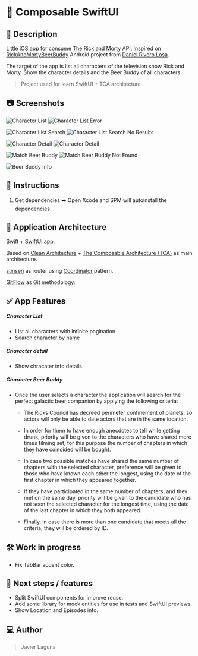 # 📱 Composable SwiftUI

## 📝 Description

Little iOS app for consume [The Rick and Morty](https://rickandmortyapi.com/) API. Inspired on [RickAndMortyBeerBuddy](https://github.com/danielriverolosa/RickAndMortyBeerBuddy) Android project from [Daniel Rivero Losa](https://github.com/danielriverolosa).

The target of the app is list all characters of the television show Rick and Morty.
Show the character details and the Beer Buddy of all characters.

> Project used for learn SwiftUI + TCA architecture

## 📷 Screenshots

![Character List](/.readme_resources/characters_list.png)
![Character List Error](/.readme_resources/characters_list_error.png)

![Character List Search](/.readme_resources/characters_list_search.png)
![Character List Search No Results](/.readme_resources/characters_list_search_no_results.png)

![Character Detail](/.readme_resources/character_detail_1.png)
![Character Detail](/.readme_resources/character_detail_2.png)

![Match Beer Buddy](/.readme_resources/match_beer_buddy.png)
![Match Beer Buddy Not Found](/.readme_resources/match_beer_buddy_not_found.png)

![Beer Buddy Info](/.readme_resources/beer_buddy_info.png)


## 🚩 Instructions

1. Get dependencies ➡️ Open Xcode and SPM will autoinstall the dependencies.

## 🚧 Application Architecture

[Swift](https://www.apple.com/es/swift/) + [SwiftUI](https://developer.apple.com/xcode/swiftui/) app.

Based on [Clean Architecture](https://blog.cleancoder.com/uncle-bob/2012/08/13/the-clean-architecture.html) + [The Composable Architecture (TCA)](https://github.com/pointfreeco/swift-composable-architecture) as main architecture.

[stinsen](https://github.com/rundfunk47/stinsen) as router using [Coordinator](https://khanlou.com/2015/01/the-coordinator/) pattern.

[GitFlow](https://datasift.github.io/gitflow/IntroducingGitFlow.html) as Git methodology.

## ✅ App Features

##### Character List

- List all characters with infinite pagination
- Search character by name

##### Character detail

- Show chracater info details

##### Character Beer Buddy

- Once the user selects a character the application will search for the perfect galactic beer companion by applying the following criteria:

    - The Ricks Council has decreed perimeter confinement of planets, so actors will only be able to date actors that are in the same location.

    - In order for them to have enough anecdotes to tell while getting drunk, priority will be given to the characters who have shared more times filming set, for this purpose the number of chapters in which they have coincided will be bought.

    - In case two possible matches have shared the same number of chapters with the selected character, preference will be given to those who have known each other the longest, using the date of the first chapter in which they appeared together.
    
    - If they have participated in the same number of chapters, and they met on the same day, priority will be given to the candidate who has not seen the selected character for the longest time, using the date of the last chapter in which they both appeared.

    - Finally, in case there is more than one candidate that meets all the criteria, they will be ordered by ID.

## 🛠 Work in progress

- Fix TabBar accent color.

## 🔮 Next steps / features

- Split SwiftUI components for improve reuse.
- Add some library for mock entities for use in tests and SwiftUI previews.
- Show Location and Episodes info.

## 💻 Author

> Javier Laguna
